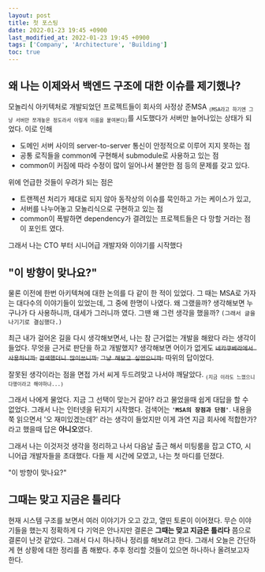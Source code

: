 ```yaml
---
layout: post
title: 첫 포스팅
date: 2022-01-23 19:45 +0900
last_modified_at: 2022-01-23 19:45 +0900
tags: ['Company', 'Architecture', 'Building']
toc: true
---
```

## 왜 나는 이제와서 백엔드 구조에 대한 이슈를 제기했나?
모놀리식 아키텍처로 개발되었던 프로젝트들이 회사의 사정상 준MSA <sub>`(MSA라고 하기엔 그냥 서버만 쪼개놓은 정도라서 이렇게 이름을 붙여본다)`</sub>를 시도했다가 서버만 늘어나있는 상태가 되었다. 이로 인해 
- 도메인 서버 사이의 server-to-server 통신이 안정적으로 이루어 지지 못하는 점
- 공통 로직들을 common에 구현해서 submodule로 사용하고 있는 점
- common이 커짐에 따라 수정이 많이 일어나서 불안한 점
등의 문제를 갖고 있다.

위에 언급한 것들이 우려가 되는 점은
- 트랜젝션 처리가 제대로 되지 않아 동작상의 이슈를 묵인하고 가는 케이스가 있고,
- 서버를 나누어놓고 모놀리식으로 구현하고 있는 점
- common이 폭발하면 dependency가 결려있는 프로젝트들은 다 망할 거라는 점
이 포인트 였다.

그래서 나는 CTO 부터 시니어급 개발자와 이야기를 시작했다

## "이 방향이 맞나요?"
물론 이전에 한번 아키텍쳐에 대한 논의를 다 같이 한 적이 있었다. 그 때는 MSA로 가자는 대다수의 이야기들이 있었는데, 그 중에 한명이 나였다. 왜 그랬을까? 생각해보면 누구나가 다 사용하니까, 대세가 그러니까 였다. 그땐 왜 그런 생각을 했을까? `(그래서 글을 나기기로 결심했다.)`

최근 내가 걸어온 길을 다시 생각해보면서, 나는 참 근거없는 개발을 해왔다 라는 생각이 들었다. 무엇을 근거로 판단을 하고 개발했지? 생각해보면 어이가 없게도 <del>`네카쿠베라에서 사용하니까`.</del> <del>`검색했더니 많이쓰니까`.</del> <del>`그냥 해보고 싶었으니까`.</del> 따위의 답이었다.

잘못된 생각이라는 점을 면접 가서 씨게 두드려맞고 나서야 깨달았다.  <sub>`(지금 이라도 느꼈으니 다행이라고 해야하나...)`</sub>

그래서 나에게 물었다. 지금 그 선택이 맞는거 같아? 라고 물었을때 쉽게 대답을 할 수 없었다. 그래서 나는 인터넷을 뒤지기 시작했다. 검색어는 <strong>`'MSA의 장점과 단점'`</strong>. 내용을 쭉 읽으면서 '오 재미있겠는데?' 라는 생각이 들었지만 이게 과연 지금 회사에 적합한가? 라고 했을때 답은 <strong>아니오</strong>였다.

그래서 나는 이것저것 생각을 정리하고 나서 다음날 출근 해서 미팅룸을 잡고 CTO, 시니어급 개발자들을 초대했다. 다들 제 시간에 모였고, 나는 첫 마디를 던졌다.

"이 방향이 맞나요?"

## 그때는 맞고 지금은 틀리다
현재 시스템 구조를 보면서 여러 이야기가 오고 갔고, 열띤 토론이 이어졌다. 무슨 이야기들을 했는지 정확하게 다 기억은 안나지만 결론은 <strong>그때는 맞고 지금은 틀리다</strong> 쯤으로 결론이 난것 같았다.
그래서 다시 하나하나 정리를 해보려고 한다. 그래서 오늘은 간단하게 현 상황에 대한 정리를 좀 해봤다. 추후 정리할 것들이 있으면 하나하나 올려보고자 한다.